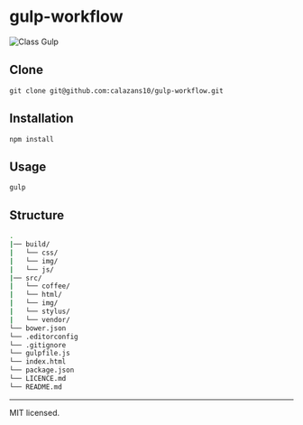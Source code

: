 gulp-workflow
=============

![Class Gulp](https://raw.github.com/calazans10/gulp-workflow/master/build/img/logo.png)

## Clone
    git clone git@github.com:calazans10/gulp-workflow.git

## Installation
    npm install

## Usage
    gulp

## Structure

```bash
.
|── build/
|   └── css/
|   └── img/
|   └── js/
|── src/
|   └── coffee/
|   └── html/
|   └── img/ 
|   └── stylus/
|   └── vendor/
└── bower.json
└── .editorconfig
└── .gitignore
└── gulpfile.js
└── index.html
└── package.json
└── LICENCE.md
└── README.md
```

- - -
MIT licensed.
